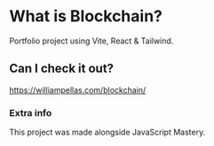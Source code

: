# What is Blockchain?
Portfolio project using Vite, React & Tailwind.

## Can I check it out?
https://williampellas.com/blockchain/

### Extra info
This project was made alongside JavaScript Mastery.
